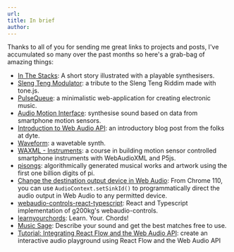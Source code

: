 ```yaml
---
url:
title: In brief
author:
---
```


Thanks to all of you for sending me great links to projects and posts, I've accumulated so many over the past months so here's a grab-bag of amazing things:

- [In The Stacks](https://brandnewbox.com/inthestacks/): A short story illustrated with a playable synthesisers.
- [Sleng Teng Modulator](https://raphaelbastide.com/sleng-teng-modulator/): a tribute to the Sleng Teng Riddim made with tone.js.
- [PulseQueue](https://valent-in.github.io/pulseq/): a minimalistic web-application for creating electronic music.
- [Audio Motion Interface](https://ami.stranno.su/): synthesise sound based on data from smartphone motion sensors.
- [Introduction to Web Audio API](https://dyte.io/blog/web-audio-api/): an introductory blog post from the folks at dyte.
- [Waveform](https://waveformaudio.netlify.app/): a wavetable synth.
- [WAXML - Instruments](https://www.youtube.com/playlist?list=PLQ9EtICrzxGrSvOLUT9Ibgrd07ColSu8m): a course in building motion sensor controlled smartphone instruments with WebAudioXML and P5js.
- [pisongs](http://pisongs.com/): algorithmically generated musical works and artwork using the first one billion digits of pi.
- [Change the destination output device in Web Audio](https://developer.chrome.com/en/blog/audiocontext-setsinkid/): From Chrome 110, you can use `AudioContext.setSinkId()` to programmatically direct the audio output in Web Audio to any permitted device.
- [webaudio-controls-react-typescript](https://github.com/blechdom/webaudio-controls-react-typescript): React and Typescript implementation of g200kg's webaudio-controls.
- [learnyourchords](https://www.learnyourchords.com/): Learn. Your. Chords!
- [Music Sage](https://muzic-sage.vercel.app/): Describe your sound and get the best matches free to use.
- [Tutorial: Integrating React Flow and the Web Audio API](https://reactflow.dev/blog/react-flow-and-the-web-audio-api/): create an interactive audio playground using React Flow and the Web Audio API
